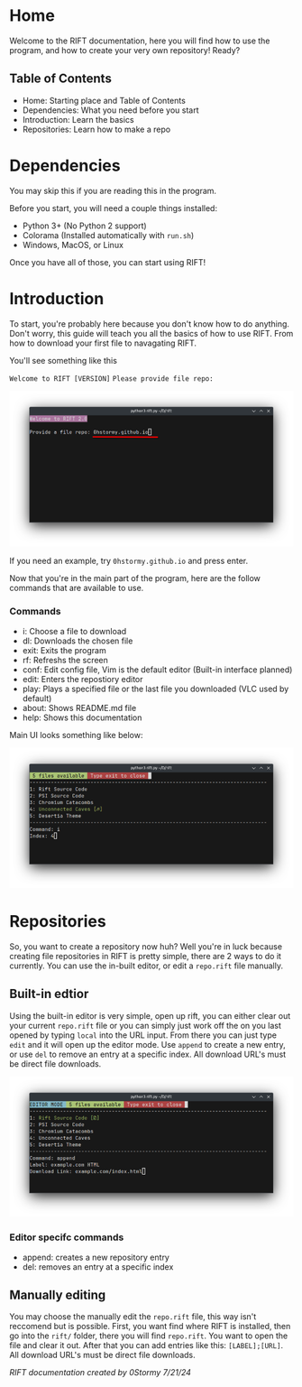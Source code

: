 # Home

Welcome to the RIFT documentation, here you will find how to use the program, and how to create your very own repository! Ready?

## Table of Contents

* Home: Starting place and Table of Contents
* Dependencies: What you need before you start
* Introduction: Learn the basics
* Repositories: Learn how to make a repo

# Dependencies

You may skip this if you are reading this in the program.

Before you start, you will need a couple things installed:

* Python 3+ (No Python 2 support)
* Colorama (Installed automatically with `run.sh`)
* Windows, MacOS, or Linux

Once you have all of those, you can start using RIFT!

# Introduction

To start, you're probably here because you don't know how to do anything. Don't worry, this guide will teach you all the basics of how to use RIFT. From how to download your first file to navagating RIFT.

You'll see something like this

`Welcome to RIFT [VERSION]`
`Please provide file repo:`

![RIFT URL Screen](rift/docs/welcomescreen.png)

If you need an example, try `0hstormy.github.io` and press enter.

Now that you're in the main part of the program, here are the follow commands that are available to use.

### Commands

* i: Choose a file to download
* dl: Downloads the chosen file
* exit: Exits the program
* rf: Refreshs the screen
* conf: Edit config file, Vim is the default editor (Built-in interface planned)
* edit: Enters the repostiory editor
* play: Plays a specified file or the last file you downloaded (VLC used by default)
* about: Shows README.md file
* help: Shows this documentation

Main UI looks something like below:

![RIFT UI](rift/docs/mainui.png)

# Repositories

So, you want to create a repository now huh? Well you're in luck because creating file repositories in RIFT is pretty simple, there are 2 ways to do it currently. You can use the in-built editor, or edit a `repo.rift` file manually.

## Built-in edtior

Using the built-in editor is very simple, open up rift, you can either clear out your current `repo.rift` file or you can simply just work off the on you last opened by typing `local` into the URL input. From there you can just type `edit` and it will open up the editor mode. Use `append` to create a new entry, or use `del` to remove an entry at a specific index. All download URL's must be direct file downloads.

![RIFT UI](rift/docs/editorui.png)

### Editor specifc commands

* append: creates a new repository entry
* del: removes an entry at a specific index

## Manually editing

You may choose the manually edit the `repo.rift` file, this way isn't reccomend but is possible. First, you want find where RIFT is installed, then go into the `rift/` folder, there you will find `repo.rift`. You want to open the file and clear it out. After that you can add entries like this: `[LABEL];[URL]`. All download URL's must be direct file downloads.

*RIFT documentation created by 0Stormy 7/21/24*